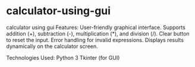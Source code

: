 # calculator-using-gui
calculator using gui
Features:
User-friendly graphical interface.
Supports addition (+), subtraction (-), multiplication (*), and division (/).
Clear button to reset the input.
Error handling for invalid expressions.
Displays results dynamically on the calculator screen.

Technologies Used:
Python 3
Tkinter (for GUI)
